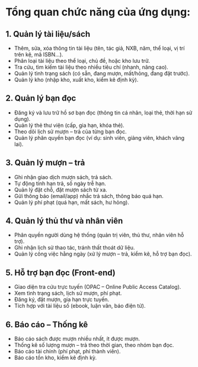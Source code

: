 # Tổng quan chức năng của ứng dụng:

## 1. Quản lý tài liệu/sách
- Thêm, sửa, xóa thông tin tài liệu (tên, tác giả, NXB, năm, thể loại, vị trí trên kệ, mã ISBN…).
- Phân loại tài liệu theo thể loại, chủ đề, hoặc kho lưu trữ.
- Tra cứu, tìm kiếm tài liệu theo nhiều tiêu chí (nhanh, nâng cao).
- Quản lý tình trạng sách (có sẵn, đang mượn, mất/hỏng, đang đặt trước).
- Quản lý kho (nhập kho, xuất kho, kiểm kê định kỳ).

## 2. Quản lý bạn đọc
- Đăng ký và lưu trữ hồ sơ bạn đọc (thông tin cá nhân, loại thẻ, thời hạn sử dụng).
- Quản lý thẻ thư viện (cấp, gia hạn, khóa thẻ).
- Theo dõi lịch sử mượn – trả của từng bạn đọc.
- Quản lý phân quyền bạn đọc (ví dụ: sinh viên, giảng viên, khách vãng lai).

## 3. Quản lý mượn – trả
- Ghi nhận giao dịch mượn sách, trả sách.
- Tự động tính hạn trả, số ngày trễ hạn.
- Quản lý đặt chỗ, đặt mượn sách từ xa.
- Gửi thông báo (email/app) nhắc trả sách, thông báo quá hạn.
- Quản lý phí phạt (quá hạn, mất sách, hư hỏng).

## 4. Quản lý thủ thư và nhân viên
- Phân quyền người dùng hệ thống (quản trị viên, thủ thư, nhân viên hỗ trợ).
- Ghi nhận lịch sử thao tác, tránh thất thoát dữ liệu.
- Quản lý công việc hằng ngày (xử lý mượn – trả, kiểm kê, hỗ trợ bạn đọc).

## 5. Hỗ trợ bạn đọc (Front-end)
- Giao diện tra cứu trực tuyến (OPAC – Online Public Access Catalog).
- Xem tình trạng sách, lịch sử mượn, phí phạt.
- Đăng ký, đặt mượn, gia hạn trực tuyến.
- Tích hợp với tài liệu số (ebook, luận văn, báo điện tử).

## 6. Báo cáo – Thống kê
- Báo cáo sách được mượn nhiều nhất, ít được mượn.
- Thống kê số lượng mượn – trả theo thời gian, theo nhóm bạn đọc.
- Báo cáo tài chính (phí phạt, phí thành viên).
- Báo cáo tồn kho, kiểm kê định kỳ.
